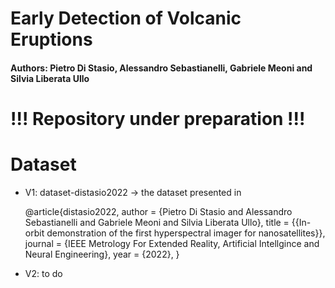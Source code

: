 # Early Detection of Volcanic Eruptions
#### Authors: Pietro Di Stasio, Alessandro Sebastianelli, Gabriele Meoni and Silvia Liberata Ullo

# !!! Repository under preparation !!!



# Dataset

- V1: dataset-distasio2022 -> the dataset presented in 


    @article{distasio2022,
      author = {Pietro Di Stasio and Alessandro Sebastianelli and Gabriele Meoni and Silvia Liberata Ullo},
      title = {{In-orbit demonstration of the first hyperspectral imager for nanosatellites}},
      journal = {IEEE Metrology For Extended Reality, Artificial Intellgince and Neural Engineering},
      year = {2022},
    }


- V2: to do
  
